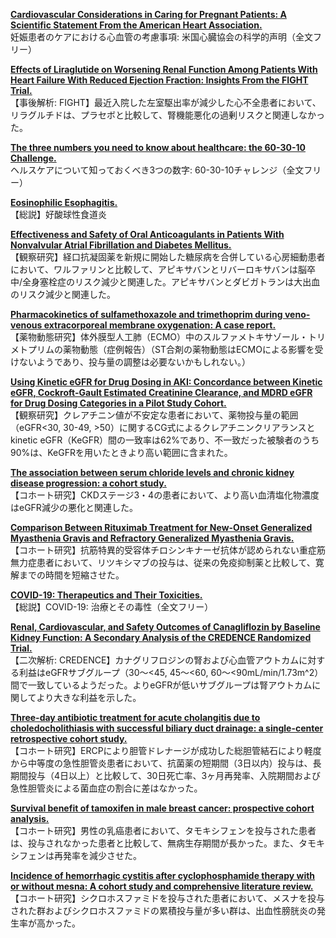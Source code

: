[**Cardiovascular Considerations in Caring for Pregnant Patients: A Scientific Statement From the American Heart Association.**](https://www.ncbi.nlm.nih.gov/pubmed/32362133)  
妊娠患者のケアにおける心血管の考慮事項: 米国心臓協会の科学的声明（全文フリー）

[**Effects of Liraglutide on Worsening Renal Function Among Patients With Heart Failure With Reduced Ejection Fraction: Insights From the FIGHT Trial.**](https://www.ncbi.nlm.nih.gov/pubmed/32362166)  
【事後解析: FIGHT】最近入院した左室駆出率が減少した心不全患者において、リラグルチドは、プラセボと比較して、腎機能悪化の過剰リスクと関連しなかった。

[**The three numbers you need to know about healthcare: the 60-30-10 Challenge.**](https://www.ncbi.nlm.nih.gov/pubmed/32362273)  
ヘルスケアについて知っておくべき3つの数字: 60-30-10チャレンジ（全文フリー）

[**Eosinophilic Esophagitis.**](https://www.ncbi.nlm.nih.gov/pubmed/32365374)  
【総説】好酸球性食道炎

[**Effectiveness and Safety of Oral Anticoagulants in Patients With Nonvalvular Atrial Fibrillation and Diabetes Mellitus.**](https://www.ncbi.nlm.nih.gov/pubmed/32370854)  
【観察研究】経口抗凝固薬を新規に開始した糖尿病を合併している心房細動患者において、ワルファリンと比較して、アピキサバンとリバーロキサバンは脳卒中/全身塞栓症のリスク減少と関連した。アピキサバンとダビガトランは大出血のリスク減少と関連した。

[**Pharmacokinetics of sulfamethoxazole and trimethoprim during veno-venous extracorporeal membrane oxygenation: A case report.**](https://www.ncbi.nlm.nih.gov/pubmed/32378219)  
【薬物動態研究】体外膜型人工肺（ECMO）中のスルファメトキサゾール・トリメトプリムの薬物動態（症例報告）（ST合剤の薬物動態はECMOによる影響を受けないようであり、投与量の調整は必要ないかもしれない。）

[**Using Kinetic eGFR for Drug Dosing in AKI: Concordance between Kinetic eGFR, Cockroft-Gault Estimated Creatinine Clearance, and MDRD eGFR for Drug Dosing Categories in a Pilot Study Cohort.**](https://www.ncbi.nlm.nih.gov/pubmed/32369818)  
【観察研究】クレアチニン値が不安定な患者において、薬物投与量の範囲（eGFR<30, 30-49, >50）に関するCG式によるクレアチニンクリアランスとkinetic eGFR（KeGFR）間の一致率は62%であり、不一致だった被験者のうち90%は、KeGFRを用いたときより高い範囲に含まれた。

[**The association between serum chloride levels and chronic kidney disease progression: a cohort study.**](https://www.ncbi.nlm.nih.gov/pubmed/32375681)  
【コホート研究】CKDステージ3・4の患者において、より高い血清塩化物濃度はeGFR減少の悪化と関連した。

[**Comparison Between Rituximab Treatment for New-Onset Generalized Myasthenia Gravis and Refractory Generalized Myasthenia Gravis.**](https://www.ncbi.nlm.nih.gov/pubmed/32364568)  
【コホート研究】抗筋特異的受容体チロシンキナーゼ抗体が認められない重症筋無力症患者において、リツキシマブの投与は、従来の免疫抑制薬と比較して、寛解までの時間を短縮させた。

[**COVID-19: Therapeutics and Their Toxicities.**](https://www.ncbi.nlm.nih.gov/pubmed/32356252)  
【総説】COVID-19: 治療とその毒性（全文フリー）

[**Renal, Cardiovascular, and Safety Outcomes of Canagliflozin by Baseline Kidney Function: A Secondary Analysis of the CREDENCE Randomized Trial.**](https://www.ncbi.nlm.nih.gov/pubmed/32354987)  
【二次解析: CREDENCE】カナグリフロジンの腎および心血管アウトカムに対する利益はeGFRサブグループ（30〜<45, 45〜<60, 60〜<90mL/min/1.73m^2）間で一致しているようだった。よりeGFRが低いサブグループは腎アウトカムに関してより大きな利益を示した。

[**Three-day antibiotic treatment for acute cholangitis due to choledocholithiasis with successful biliary duct drainage: a single-center retrospective cohort study.**](https://www.ncbi.nlm.nih.gov/pubmed/32376307)  
【コホート研究】ERCPにより胆管ドレナージが成功した総胆管結石により軽度から中等度の急性胆管炎患者において、抗菌薬の短期間（3日以内）投与は、長期間投与（4日以上）と比較して、30日死亡率、3ヶ月再発率、入院期間および急性胆管炎による菌血症の割合に差はなかった。

[**Survival benefit of tamoxifen in male breast cancer: prospective cohort analysis.**](https://www.ncbi.nlm.nih.gov/pubmed/32367072)  
【コホート研究】男性の乳癌患者において、タモキシフェンを投与された患者は、投与されなかった患者と比較して、無病生存期間が長かった。また、タモキシフェンは再発率を減少させた。

[**Incidence of hemorrhagic cystitis after cyclophosphamide therapy with or without mesna: A cohort study and comprehensive literature review.**](https://www.ncbi.nlm.nih.gov/pubmed/32356687)  
【コホート研究】シクロホスファミドを投与された患者において、メスナを投与された群およびシクロホスファミドの累積投与量が多い群は、出血性膀胱炎の発生率が高かった。
